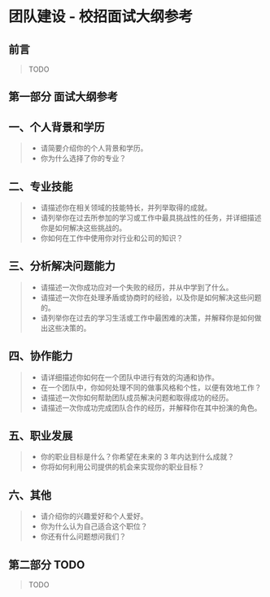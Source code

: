# 团队建设 - 校招面试大纲参考

## 前言

> TODO

## 第一部分 面试大纲参考

## 一、个人背景和学历

> - 请简要介绍你的个人背景和学历。 <br/>
> - 你为什么选择了你的专业？ <br/>

## 二、专业技能

> - 请描述你在相关领域的技能特长，并列举取得的成就。 <br/>
> - 请列举你在过去所参加的学习或工作中最具挑战性的任务，并详细描述你是如何解决这些挑战的。 <br/>
> - 你如何在工作中使用你对行业和公司的知识？ <br/>

## 三、分析解决问题能力

> - 请描述一次你成功应对一个失败的经历，并从中学到了什么。 <br/>
> - 请描述一次你在处理矛盾或协商时的经验，以及你是如何解决这些问题的。 <br/>
> - 请列举你在过去的学习生活或工作中最困难的决策，并解释你是如何做出这些决策的。 <br/>

## 四、协作能力

> - 请详细描述你如何在一个团队中进行有效的沟通和协作。 <br/>
> - 在一个团队中，你如何处理不同的做事风格和个性，以便有效地工作？ <br/>
> - 请描述一次你如何帮助团队成员解决问题和取得成功的经历。 <br/>
> - 请描述一次你成功完成团队合作的经历，并解释你在其中扮演的角色。 <br/>

## 五、职业发展

> - 你的职业目标是什么？你希望在未来的 3 年内达到什么成就？ <br/>
> - 你将如何利用公司提供的机会来实现你的职业目标？ <br/>

## 六、其他

> - 请介绍你的兴趣爱好和个人爱好。 <br/>
> - 你为什么认为自己适合这个职位？ <br/>
> - 你还有什么问题想问我们？ <br/>

## 第二部分 TODO

> TODO
